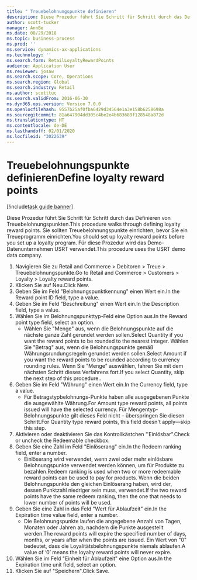 ```yaml
---
title: " Treuebelohnungspunkte definieren"
description: Diese Prozedur führt Sie Schritt für Schritt durch das Definieren von Treuebelohnungspunkten.
author: scott-tucker
manager: AnnBe
ms.date: 08/29/2018
ms.topic: business-process
ms.prod: ''
ms.service: dynamics-ax-applications
ms.technology: ''
ms.search.form: RetailLoyaltyRewardPoints
audience: Application User
ms.reviewer: josaw
ms.search.scope: Core, Operations
ms.search.region: Global
ms.search.industry: Retail
ms.author: scotttuc
ms.search.validFrom: 2016-06-30
ms.dyn365.ops.version: Version 7.0.0
ms.openlocfilehash: 9557b25af0fba6429d34564e1a3e158b6258698a
ms.sourcegitcommit: 81a647904dd305c4be2e4b683689f128548a872d
ms.translationtype: HT
ms.contentlocale: de-DE
ms.lasthandoff: 02/01/2020
ms.locfileid: "3022639"
---
```

# <a name="define-loyalty-reward-points"></a><span data-ttu-id="5693c-103"> Treuebelohnungspunkte definieren</span><span class="sxs-lookup"><span data-stu-id="5693c-103">Define loyalty reward points</span></span>

[!include[task guide banner](../includes/task-guide-banner.md)]

<span data-ttu-id="5693c-104">Diese Prozedur führt Sie Schritt für Schritt durch das Definieren von Treuebelohnungspunkten.</span><span class="sxs-lookup"><span data-stu-id="5693c-104">This procedure walks through defining loyalty reward points.</span></span> <span data-ttu-id="5693c-105">Sie sollten Treuebelohnungspunkte einrichten, bevor Sie ein Treueprogramm einrichten.</span><span class="sxs-lookup"><span data-stu-id="5693c-105">You should set up loyalty reward points before you set up a loyalty program.</span></span> <span data-ttu-id="5693c-106">Für diese Prozedur wird das Demo-Datenunternehmen USRT verwendet.</span><span class="sxs-lookup"><span data-stu-id="5693c-106">This procedure uses the USRT demo data company.</span></span>

1. <span data-ttu-id="5693c-107">Navigieren Sie zu Retail and Commerce > Debitoren > Treue > Treuebelohnungspunkte.</span><span class="sxs-lookup"><span data-stu-id="5693c-107">Go to Retail and Commerce > Customers > Loyalty > Loyalty reward points.</span></span>
2. <span data-ttu-id="5693c-108">Klicken Sie auf Neu.</span><span class="sxs-lookup"><span data-stu-id="5693c-108">Click New.</span></span>
3. <span data-ttu-id="5693c-109">Geben Sie im Feld "Belohnungspunktkennung" einen Wert ein.</span><span class="sxs-lookup"><span data-stu-id="5693c-109">In the Reward point ID field, type a value.</span></span>
4. <span data-ttu-id="5693c-110">Geben Sie im Feld "Beschreibung" einen Wert ein.</span><span class="sxs-lookup"><span data-stu-id="5693c-110">In the Description field, type a value.</span></span>
5. <span data-ttu-id="5693c-111">Wählen Sie im Belohnungspunkttyp-Feld eine Option aus.</span><span class="sxs-lookup"><span data-stu-id="5693c-111">In the Reward point type field, select an option.</span></span>
    * <span data-ttu-id="5693c-112">Wählen Sie "Menge" aus, wenn die Belohnungspunkte auf die nächste ganze Zahl gerundet werden sollen.</span><span class="sxs-lookup"><span data-stu-id="5693c-112">Select Quantity if you want the reward points to be rounded to the nearest integer.</span></span> <span data-ttu-id="5693c-113">Wählen Sie "Betrag" aus, wenn die Belohnungspunkte gemäß Währungsrundungsregeln gerundet werden sollen.</span><span class="sxs-lookup"><span data-stu-id="5693c-113">Select Amount if you want the reward points to be rounded according to currency rounding rules.</span></span> <span data-ttu-id="5693c-114">Wenn Sie "Menge" auswählen, fahren Sie mit dem nächsten Schritt dieses Verfahrens fort.</span><span class="sxs-lookup"><span data-stu-id="5693c-114">If you select Quantity, skip the next step of this procedure..</span></span>  
6. <span data-ttu-id="5693c-115">Geben Sie im Feld "Währung" einen Wert ein.</span><span class="sxs-lookup"><span data-stu-id="5693c-115">In the Currency field, type a value.</span></span>
    * <span data-ttu-id="5693c-116">Für Betragstypbelohnungs-Punkte haben alle ausgegebenen Punkte die ausgewählte Währung.</span><span class="sxs-lookup"><span data-stu-id="5693c-116">For Amount type reward points, all points issued will have the selected currency.</span></span> <span data-ttu-id="5693c-117">Für Mengentyp-Belohnungspunkte gilt dieses Feld nicht – überspringen Sie diesen Schritt.</span><span class="sxs-lookup"><span data-stu-id="5693c-117">For Quantity type reward points, this field doesn't apply—skip this step.</span></span>  
7. <span data-ttu-id="5693c-118">Aktivieren oder deaktivieren Sie das Kontrollkästchen ''Einlösbar".</span><span class="sxs-lookup"><span data-stu-id="5693c-118">Check or uncheck the Redeemable checkbox.</span></span>
8. <span data-ttu-id="5693c-119">Geben Sie eine Zahl im Feld "Einlöserang" ein.</span><span class="sxs-lookup"><span data-stu-id="5693c-119">In the Redeem ranking field, enter a number.</span></span>
    * <span data-ttu-id="5693c-120">Einlöserang wird verwendet, wenn zwei oder mehr einlösbare Belohnungspunkte verwendet werden können, um für Produkte zu bezahlen.</span><span class="sxs-lookup"><span data-stu-id="5693c-120">Redeem ranking is used when two or more redeemable reward points can be used to pay for products.</span></span> <span data-ttu-id="5693c-121">Wenn die beiden Belohnungspunkte den gleichen Einlöserang haben, wird der, dessen Punktzahl niedriger sein muss, verwendet.</span><span class="sxs-lookup"><span data-stu-id="5693c-121">If the two reward points have the same redeem ranking, then the one that needs to lower number of points will be used.</span></span>  
9. <span data-ttu-id="5693c-122">Geben Sie eine Zahl in das Feld "Wert für Ablaufzeit" ein.</span><span class="sxs-lookup"><span data-stu-id="5693c-122">In the Expiration time value field, enter a number.</span></span>
    * <span data-ttu-id="5693c-123">Die Belohnungspunkte laufen die angegebene Anzahl von Tagen, Monaten oder Jahren ab, nachdem die Punkte ausgestellt werden.</span><span class="sxs-lookup"><span data-stu-id="5693c-123">The reward points will expire the specified number of days, months, or years after when the points are issued.</span></span> <span data-ttu-id="5693c-124">Ein Wert von "0" bedeutet, dass die Loyalitätsbelohnungspunkte niemals ablaufen.</span><span class="sxs-lookup"><span data-stu-id="5693c-124">A value of ‘0’ means the loyalty reward points will never expire.</span></span>  
10. <span data-ttu-id="5693c-125">Wählen Sie im Feld "Einheit für Ablaufzeit" eine Option aus.</span><span class="sxs-lookup"><span data-stu-id="5693c-125">In the Expiration time unit field, select an option.</span></span>
11. <span data-ttu-id="5693c-126">Klicken Sie auf "Speichern".</span><span class="sxs-lookup"><span data-stu-id="5693c-126">Click Save.</span></span>


